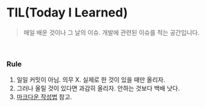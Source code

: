 # TIL(Today I Learned) 
> 매일 배운 것이나 그 날의 이슈. 개발에 관련된 이슈를 적는 공간입니다.
<br>

### Rule
1. 일일 커밋이 아님. 의무 X. 실제로 한 것이 있을 때만 올리자.
2. 그러나 올릴 것이 있다면 과감히 올리자. 안하는 것보다 백배 낫다.
3. [마크다운 작성법](https://help.github.com/articles/basic-writing-and-formatting-syntax/#headings) 참고.


